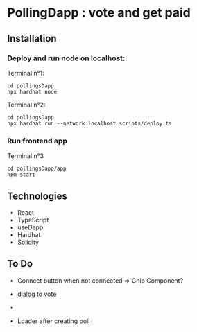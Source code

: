 # PollingDapp : vote and get paid

## Installation

### Deploy and run node on localhost:

Terminal n°1:

```shell
cd pollingsDapp
npx hardhat node
```

Terminal n°2:

```shell
cd pollingsDapp
npx hardhat run --network localhost scripts/deploy.ts
```

### Run frontend app

Terminal n°3

```shell
cd pollingsDapp/app
npm start
```

## Technologies

- React
- TypeScript
- useDapp
- Hardhat
- Solidity

## To Do

- Connect button when not connected => Chip Component?

- dialog to vote

-

- Loader after creating poll
